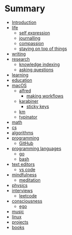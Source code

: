 # Summary

* [Introduction][1]
* [life][2]
	* [self expression][3]
	* [journalling][4]
	* [compassion][5]
	* [staying on top of things][6]
* [writing][7]
* [research][8]
	* [knowledge indexing][9]
	* [asking questions][10]
* [learning][11]
* [education][12]
* [macOS][13]
	* [alfred][14]
		* [making workflows][15]
	* [karabiner][16]
		* [sticky keys][17]
	* [km][18]
	* [typinator][19]
* [math][20]
* [cs][21]
* [algorithms][22]
* [programming][23]
	* [GitHub][24]
* [programming languages][25]
	* [go][26]
	* [bash][27]
* [text editors][28]
	* [vs code][29]
* [mindfulness][30]
	* [meditation][31]
* [physics][32]
* [interviews][33]
	* [leetcode][34]
* [consciousness][35]
	* [ego][36]
* [music][37]
* [linux][38]
* [projects][39]
* [books][40]


[1]:	readme.md
[2]:	life/Life.md
[3]:	life/self-expression.md
[4]:	life/Journalling.md
[5]:	life/Compassion.md
[6]:	life/staying-on-top-of-things.md
[7]:	writing/Writing.md
[8]:	research/Research.md
[9]:	research/knowledge-indexing.md
[10]:	research/asking-questions.md
[11]:	learning/Learning.md
[12]:	education/education.md
[13]:	macOS/macOS.md
[14]:	macOS/alfred/Alfred.md
[15]:	macOS/alfred/making-workflows.md
[16]:	macOS/karabiner/Karabiner.md
[17]:	macOS/karabiner/sticky-keys.md
[18]:	macOS/km/km.md
[19]:	macOS/typinator/Typinator.md
[20]:	math/Math.md
[21]:	cs/cs.md
[22]:	algorithms/Algorithms.md
[23]:	programming/Programming.md
[24]:	programming/GitHub.md
[25]:	programming-languages/programming-languages.md
[26]:	programming-languages/Go.md
[27]:	programming-languages/Bash.md
[28]:	text-editors/text-editors.md
[29]:	text-editors/vs-code.md
[30]:	mindfulness/Mindfulness.md
[31]:	mindfulness/Meditation.md
[32]:	physics/Physics.md
[33]:	interviews/Interviews.md
[34]:	interviews/Leetcode.md
[35]:	consciousness/Consciousness.md
[36]:	consciousness/Ego.md
[37]:	music/Music.md
[38]:	linux/Linux.md
[39]:	projects/Projects.md
[40]:	books/Books.md